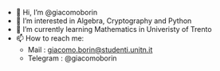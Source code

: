 - 👋 Hi, I’m @giacomoborin
- 👀 I’m interested in Algebra, Cryptography and Python
- 🌱 I’m currently learning Mathematics in Univeristy of Trento
- 📫 How to reach me: 
  - Mail : giacomo.borin@studenti.unitn.it
  - Telegram : @giacomoborin
